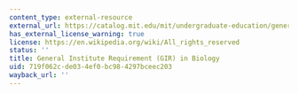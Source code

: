 ```yaml
---
content_type: external-resource
external_url: https://catalog.mit.edu/mit/undergraduate-education/general-institute-requirements/
has_external_license_warning: true
license: https://en.wikipedia.org/wiki/All_rights_reserved
status: ''
title: General Institute Requirement (GIR) in Biology
uid: 719f062c-de03-4ef0-bc98-4297bceec203
wayback_url: ''
---
```

